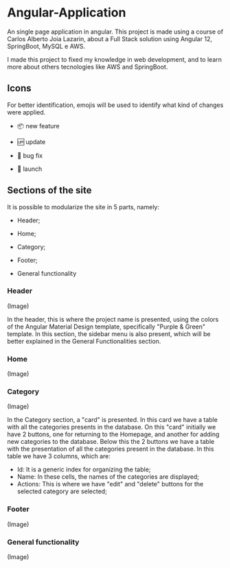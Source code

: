 # Angular-Application

An single page application in angular. This project is made using a course of Carlos Alberto Joia Lazarin, about a Full Stack solution using Angular 12, SpringBoot, MySQL e AWS.

I made this project to fixed my knowledge in web development, and to learn more about others tecnologies like AWS and SpringBoot.

## Icons

For better identification, emojis will be used to identify what kind of changes were applied.

- :package: new feature

- :up: update

- :bug: bug fix

- :checkered_flag: launch

## Sections of the site

It is possible to modularize the site in 5 parts, namely:

- Header;
 
- Home;

- Category;
 
- Footer;

- General functionality

### Header
(Image)

In the header, this is where the project name is presented, using the colors of the Angular Material Design template, specifically "Purple & Green" template. In this section, the sidebar menu is also present, which will be better explained in the General Functionalities section.

### Home

(Image)

### Category

(Image)

In the Category section, a "card" is presented. In this card we have a table with all the categories presents in the database. On this "card" initially we have 2 buttons, one for returning to the Homepage, and another for adding new categories to the database. Below this the 2 buttons we have a table with the presentation of all the categories present in the database. In this table we have 3 columns, which are:

- Id: It is a generic index for organizing the table;
- Name: In these cells, the names of the categories are displayed;
- Actions: This is where we have "edit" and "delete" buttons for the selected category are selected;

### Footer

(Image)



### General functionality

(Image)
